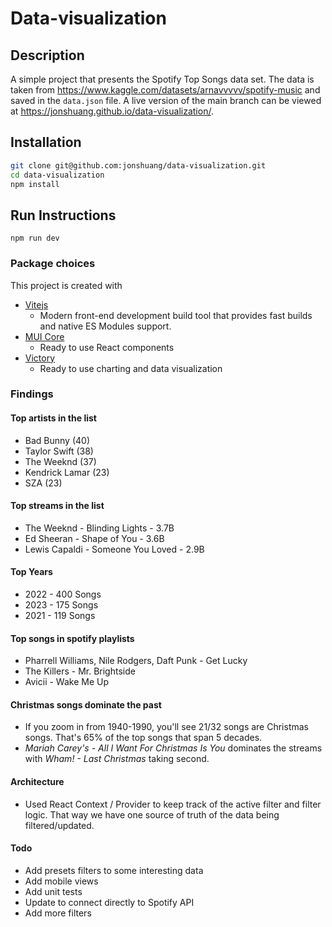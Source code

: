 # Data-visualization

## Description

A simple project that presents the Spotify Top Songs data set. The data is taken from https://www.kaggle.com/datasets/arnavvvvv/spotify-music and saved in the `data.json` file. A live version of the main branch can be viewed at https://jonshuang.github.io/data-visualization/.

## Installation

```bash
git clone git@github.com:jonshuang/data-visualization.git
cd data-visualization
npm install
```

## Run Instructions

```
npm run dev
```

### Package choices

This project is created with

- [Vitejs](https://vitejs.dev/)
  - Modern front-end development build tool that provides fast builds and native ES Modules support.
- [MUI Core](https://mui.com/core/)
  - Ready to use React components
- [Victory](https://commerce.nearform.com/open-source/victory)
  - Ready to use charting and data visualization

### Findings

#### Top artists in the list

- Bad Bunny (40)
- Taylor Swift (38)
- The Weeknd (37)
- Kendrick Lamar (23)
- SZA (23)

#### Top streams in the list

- The Weeknd - Blinding Lights - 3.7B
- Ed Sheeran - Shape of You - 3.6B
- Lewis Capaldi - Someone You Loved - 2.9B

#### Top Years

- 2022 - 400 Songs
- 2023 - 175 Songs
- 2021 - 119 Songs

#### Top songs in spotify playlists

- Pharrell Williams, Nile Rodgers, Daft Punk - Get Lucky
- The Killers - Mr. Brightside
- Avicii - Wake Me Up

#### Christmas songs dominate the past

- If you zoom in from 1940-1990, you'll see 21/32 songs are Christmas songs. That's 65% of the top songs that span 5 decades.
- _Mariah Carey's - All I Want For Christmas Is You_ dominates the streams with _Wham! - Last Christmas_ taking second.

#### Architecture

- Used React Context / Provider to keep track of the active filter and filter logic. That way we have one source of truth of the data being filtered/updated.

#### Todo

- Add presets filters to some interesting data
- Add mobile views
- Add unit tests
- Update to connect directly to Spotify API
- Add more filters
